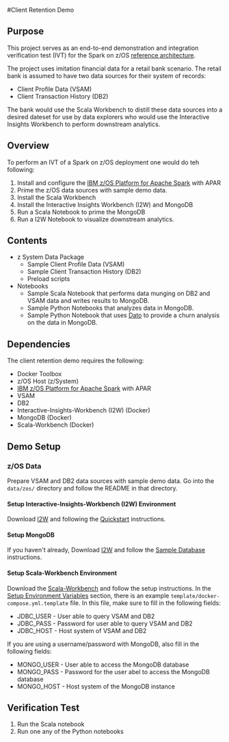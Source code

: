 #Client Retention Demo

## Purpose
This project serves as an end-to-end demonstration and integration verification test (IVT) for the Spark on z/OS [reference architecture](https://ibm.box.com/shared/static/xm05xl372hkbmmj4eu9fhoq0kplytzp3.png).

The project uses imitation financial data for a retail bank scenario. The retail bank is assumed to have two data sources for their system of records:

* Client Profile Data (VSAM)
* Client Transaction History (DB2)

The bank would use the Scala Workbench to distill these data sources into a desired dateset for use by data explorers who would use the Interactive Insights Workbench to perform downstream analytics.

## Overview

To perform an IVT of a Spark on z/OS deployment one would do teh following:

1. Install and configure the [IBM z/OS Platform for Apache Spark](http://www-03.ibm.com/systems/z/os/zos/apache-spark.html) with APAR
2. Prime the z/OS data sources with sample demo data.
3. Install the Scala Workbench
4. Install the Interactive Insights Workbench (I2W) and MongoDB
5. Run a Scala Notebook to prime the MongoDB
6. Run a I2W Notebook to visualize downstream analytics.

## Contents

* z System Data Package
	* Sample Client Profile Data (VSAM)
	* Sample Client Transaction History (DB2)
	* Preload scripts
* Notebooks
	* Sample Scala Notebook that performs data munging on DB2 and VSAM data and writes results to MongoDB.
	* Sample Python Notebooks that analyzes data in MongoDB.
	* Sample Python Notebook that uses [Dato](https://dato.com) to provide a churn analysis on the data in MongoDB.

## Dependencies
The client retention demo requires the following:

* Docker Toolbox
* z/OS Host (z/System)
 * [IBM z/OS Platform for Apache Spark](http://www-03.ibm.com/systems/z/os/zos/apache-spark.html) with APAR
 * VSAM
 * DB2
* Interactive-Insights-Workbench (I2W) (Docker)
* MongoDB (Docker)
* Scala-Workbench (Docker)

## Demo Setup

### z/OS Data
Prepare VSAM and DB2 data sources with sample demo data. Go into the ```data/zos/``` directory and follow the README in that directory.

#### Setup Interactive-Insights-Workbench (I2W) Environment
Download [I2W](https://github.com/zos-spark/interactive-insights-workbench) and following the [Quickstart](https://github.com/zos-spark/interactive-insights-workbench#quickstart) instructions.

#### Setup MongoDB
If you haven't already, Download [I2W](https://github.com/zos-spark/interactive-insights-workbench) and follow the [Sample Database](https://github.com/zos-spark/interactive-insights-workbench#sample-database) instructions.

#### Setup Scala-Workbench Environment
Download the [Scala-Workbench](https://github.com/zos-spark/scala-workbench) and follow the setup instructions.  In the [Setup Environment Variables](https://github.com/zos-spark/scala-workbench#setup-environment-variables-optional) section, there is an example ```template/docker-compose.yml.template``` file.  In this file, make sure to fill in the following fields:

* JDBC_USER - User able to query VSAM and DB2
* JDBC_PASS - Password for user able to query VSAM and DB2
* JDBC_HOST - Host system of VSAM and DB2

If you are using a username/password with MongoDB, also fill in the following fields:

* MONGO_USER - User able to access the MongoDB database
* MONGO_PASS - Password for the user abel to access the MongoDB database
* MONGO_HOST - Host system of the MongoDB instance

## Verification Test

1. Run the Scala notebook
2. Run one any of the Python notebooks

